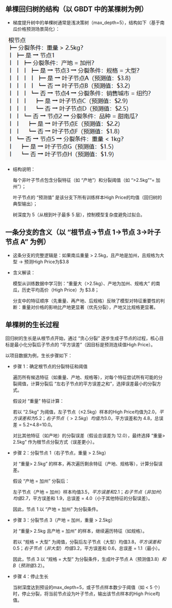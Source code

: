 ## 单棵回归树的结构（以 GBDT 中的某棵树为例）
- 梯度提升树中的单棵树通常是浅决策树（max_depth=5），结构如下（基于南瓜价格预测场景简化）：

![alt text](images/image.png)

- 结构说明：

    每个非叶子节点包含分裂特征（如 “产地”）和分裂阈值（如 “>2.5kg”“= 加州”）；

    叶子节点的 “预测值” 是该分支下所有训练样本High Price的均值（回归树的典型输出）；

    树深度为 5（从根到叶子最多 5 层），控制模型复杂度避免过拟合。

## 一条分支的含义（以 “根节点→节点 1→节点 3→叶子节点 A” 为例）

- 这条分支的完整逻辑是：如果南瓜重量 > 2.5kg，且产地是加州，且规格为大型 → 预测High Price为$3.8  

- 含义解读：

    模型从训练数据中学习到：“重量大（>2.5kg）、产地为加州、规格大” 的南瓜，历史平均高价（High Price）为 $3.8；

    分支中的特征顺序（先重量、再产地、后规格）反映了模型对特征重要性的判断：重量对价格的影响比产地更显著（优先分裂），产地又比规格更显著。

## 单棵树的生长过程

回归树的生长是从根节点开始，通过 “贪心分裂” 逐步生成子节点的过程，核心目标是最小化分裂后子节点的 “平方误差”（因目标是预测连续值High Price）。

以项目数据为例，生长步骤如下：

- 步骤 1：确定根节点的分裂特征和阈值

    遍历所有候选特征（如重量、产地、规格等），对每个特征尝试所有可能的分裂阈值，计算分裂后 “左右子节点的平方误差之和”，选择误差最小的分裂方式。

    假设对 “重量” 特征计算：

    若以 “2.5kg” 为阈值，左子节点（≤2.5kg）样本的High Price均值为$2.0，平方误差和为5.2；右子节点（>2.5kg）均值为$3.0，平方误差和为 4.8，总误差 = 5.2+4.8=10.0。

    对比其他特征（如产地）的分裂误差（假设总误差为 12.0），最终选择 “重量> 2.5kg” 作为根节点分裂方式（误差更小）。

- 步骤 2：分裂节点 1（右子节点，重量 > 2.5kg）

    对 “重量> 2.5kg” 的样本，再次遍历剩余特征（产地、规格等），计算分裂误差。

    假设 “产地 = 加州” 分裂后：

    左子节点（产地 = 加州）样本均值$3.5，平方误差和2.1；右子节点（非加州）均值$2.7，平方误差和 1.9，总误差 = 4.0（小于其他特征的分裂误差）。

    因此，节点 1 以 “产地 = 加州” 为分裂条件。

- 步骤 3：分裂节点 3（产地 = 加州，重量 > 2.5kg）

    对 “重量> 2.5kg 且产地 = 加州” 的样本，继续遍历特征（如规格）。

    若以 “规格 = 大型” 为阈值，分裂后左子节点（大型）均值$3.8，平方误差和0.5；右子节点（非大型）均值$3.2，平方误差和 0.6，总误差 = 1.1（最小）。

    因此，节点 3 以 “规格 = 大型” 为分裂条件，生成叶子节点 A（预测值$3.8）和B（预测值$3.2）。

- 步骤 4：停止生长

    当树深度达到预设的max_depth=5，或子节点样本数少于阈值（如 < 5 个）时，停止分裂，将当前节点设为叶子节点，输出该节点样本的High Price均值。